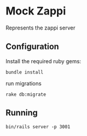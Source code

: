 # Mock Zappi

Represents the zappi server

## Configuration

Install the required ruby gems:

    bundle install

run migrations

    rake db:migrate

## Running

    bin/rails server -p 3001



